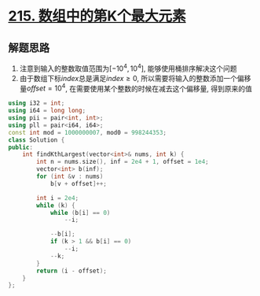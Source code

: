 # [215. 数组中的第K个最大元素](https://leetcode.cn/problems/kth-largest-element-in-an-array/)

## 解题思路

1. 注意到输入的整数取值范围为$[-10^4, 10^4]$,  能够使用桶排序解决这个问题
1. 由于数组下标$index$总是满足$index \ge 0$, 所以需要将输入的整数添加一个偏移量$offset = 10^4$, 在需要使用某个整数的时候在减去这个偏移量, 得到原来的值

```cpp
using i32 = int;
using i64 = long long;
using pii = pair<int, int>;
using pll = pair<i64, i64>;
const int mod = 1000000007, mod0 = 998244353;
class Solution {
public:
    int findKthLargest(vector<int>& nums, int k) {
        int n = nums.size(), inf = 2e4 + 1, offset = 1e4;
        vector<int> b(inf);
        for (int &v : nums)
            b[v + offset]++;

        int i = 2e4;
        while (k) {
            while (b[i] == 0)
                --i;

            --b[i];
            if (k > 1 && b[i] == 0)
                --i;
            --k;
        }
        return (i - offset);
    }
};

```

